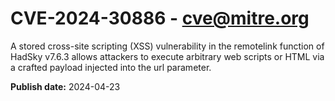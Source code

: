 # CVE-2024-30886 - cve@mitre.org

A stored cross-site scripting (XSS) vulnerability in the remotelink function of HadSky v7.6.3 allows attackers to execute arbitrary web scripts or HTML via a crafted payload injected into the url parameter.

**Publish date:** 2024-04-23
